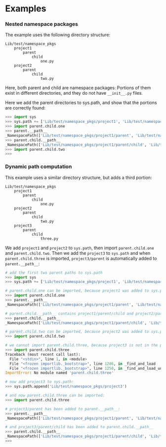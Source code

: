 # Examples

### Nested namespace packages

The example uses the following directory structure:

```
Lib/test/namespace_pkgs
    project1
        parent
            child
                one.py
    project2
        parent
            child
                two.py
```

Here, both parent and child are namespace packages: Portions of them  exist in different directories, and they do not have `__init__.py` files.

Here we add the parent directories to sys.path, and show that the portions are correctly found:

```py
>>> import sys
>>> sys.path += ['Lib/test/namespace_pkgs/project1', 'Lib/test/namespace_pkgs/project2']
>>> import parent.child.one
>>> parent.__path__
_NamespacePath(['Lib/test/namespace_pkgs/project1/parent', 'Lib/test/namespace_pkgs/project2/parent'])
>>> parent.child.__path__
_NamespacePath(['Lib/test/namespace_pkgs/project1/parent/child', 'Lib/test/namespace_pkgs/project2/parent/child'])
>>> import parent.child.two
>>>
```

### Dynamic path computation

This example uses a similar directory structure, but adds a third portion:

```
Lib/test/namespace_pkgs
    project1
        parent
            child
                one.py
    project2
        parent
            child
                two.py
    project3
        parent
            child
                three.py
```

We add `project1` and `project2` to `sys.path`, then import `parent.child.one` and `parent.child.two`. Then we add the `project3` to `sys.path` and when `parent.child.three` is imported, `project3/parent` is automatically added to `parent.__path__`:

```py
# add the first two parent paths to sys.path
>>> import sys
>>> sys.path += ['Lib/test/namespace_pkgs/project1', 'Lib/test/namespace_pkgs/project2']

# parent.child.one can be imported, because project1 was added to sys.path:
>>> import parent.child.one
>>> parent.__path__
_NamespacePath(['Lib/test/namespace_pkgs/project1/parent', 'Lib/test/namespace_pkgs/project2/parent'])

# parent.child.__path__ contains project1/parent/child and project2/parent/child, but not project3/parent/child:
>>> parent.child.__path__
_NamespacePath(['Lib/test/namespace_pkgs/project1/parent/child', 'Lib/test/namespace_pkgs/project2/parent/child'])

# parent.child.two can be imported, because project2 was added to sys.path:
>>> import parent.child.two

# we cannot import parent.child.three, because project3 is not in the path:
>>> import parent.child.three
Traceback (most recent call last):
  File "<stdin>", line 1, in <module>
  File "<frozen importlib._bootstrap>", line 1286, in _find_and_load
  File "<frozen importlib._bootstrap>", line 1250, in _find_and_load_unlocked
ImportError: No module named 'parent.child.three'

# now add project3 to sys.path:
>>> sys.path.append('Lib/test/namespace_pkgs/project3')

# and now parent.child.three can be imported:
>>> import parent.child.three

# project3/parent has been added to parent.__path__:
>>> parent.__path__
_NamespacePath(['Lib/test/namespace_pkgs/project1/parent', 'Lib/test/namespace_pkgs/project2/parent', 'Lib/test/namespace_pkgs/project3/parent'])

# and project3/parent/child has been added to parent.child.__path__
>>> parent.child.__path__
_NamespacePath(['Lib/test/namespace_pkgs/project1/parent/child', 'Lib/test/namespace_pkgs/project2/parent/child', 'Lib/test/namespace_pkgs/project3/parent/child'])
>>>
```